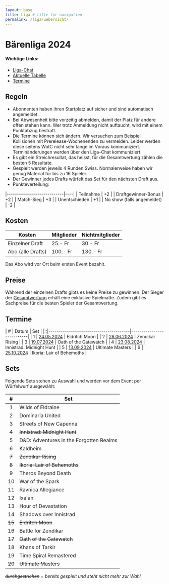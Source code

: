 ```yaml
---
layout: base
title: Liga # title for navigation
permalink: /liga/uebersicht/
---
```


# Bärenliga 2024

#### Wichtige Links:
- [Liga-Chat](https://chat.whatsapp.com/JHWYOnZegQ0ByJOWCJaosH)
- [Aktuelle Tabelle](/liga/tabelle)
- [Termine](#termine)

## Regeln
- Abonnenten haben ihren Startplatz auf sicher und sind automatisch angemeldet.
- Bei Abwesenheit bitte vorzeitig abmelden, damit der Platz für andere offen stehen kann. Wer trotz Anmeldung nicht auftaucht, wird mit einem Punktabzug bestraft.
- Die Termine können sich ändern. Wir versuchen zum Beispiel Kollisionen mit Prerelease-Wochenenden zu vermeiden. Leider werden diese seitens WotC nicht sehr lange im Voraus kommuniziert. Terminänderungen werden über den Liga-Chat kommuniziert.
- Es gibt ein Streichresultat, das heisst, für die Gesamtwertung zählen die besten 5 Resultate.
- Gespielt werden jeweils 4 Runden Swiss. Normalerweise haben wir genug Material für bis zu 16 Spieler.
- Der Gewinner jedes Drafts würfelt das Set für den nächsten Draft aus.
- Punkteverteilung:

|----------------------------|----|
| Teilnahme                  | +2 |
| Draftgewinner-Bonus        | +2 |
| Match-Sieg                 | +3 |
| Unentschieden              | +1 |
| No show (falls angemeldet) | -2 |

## Kosten

| Kosten               | Mitglieder | Nichtmitglieder |
|----------------------|------------|-----------------|
| Einzelner Draft      | 25.- Fr    | 30.- Fr         |
| Abo (alle Drafts)    | 100.- Fr   | 130.- Fr        |

Das Abo wird vor Ort beim ersten Event bezahlt.

## Preise
Während der einzelnen Drafts gibts es keine Preise zu gewinnen. Der Sieger der [Gesamtwertung](/liga/tabelle) erhält eine exklusive Spielmatte.
Zudem gibt es Sachpreise für die besten Spieler der Gesamtwertung.

## Termine

| # | Datum                                 | Set                       |
|::|----------------------------------------|---------------------------|
| 1 | [24.05.2024](/event/2024-05-24-liga)  | Eldritch Moon             |
| 2 | [28.06.2024](/event/2024-06-28-liga)  | Zendikar Rising           |
| 3 | [19.07.2024](/event/2024-07-19-liga)  | Oath of the Gatewatch     |
| 4 | [23.08.2024](/event/2024-08-23-liga)  | Innistrad: Midnight Hunt  |
| 5 | [13.09.2024](/event/2024-09-13-liga)  | Ultimate Masters          |
| 6 | [25.10.2024](/event/2024-10-25-liga)  | Ikoria: Lair of Behemoths |


## Sets
Folgende Sets stehen zu Auswahl und werden vor dem Event per Würfelwurf ausgewählt:

| #  | Set                                     |
|:--:|-----------------------------------------|
| 1  | Wilds of Eldraine                       |
| 2  | Dominaria United                        |
| 3  | Streets of New Capenna                  |
| ~~4~~  | ~~Innistrad: Midnight Hunt~~        |
| 5  | D&D: Adventures in the Forgotten Realms |
| 6  | Kaldheim                                |
| ~~7~~  | ~~Zendikar Rising~~                 |
| ~~8~~  | ~~Ikoria: Lair of Behemoths~~       |
| 9  | Theros Beyond Death                     |
| 10 | War of the Spark                        |
| 11 | Ravnica Allegiance                      |
| 12 | Ixalan                                  |
| 13 | Hour of Devastation                     |
| 14 | Shadows over Innistrad                  |
| ~~15~~ | ~~Eldritch Moon~~                   |
| 16 | Battle for Zendikar                     |
| ~~17~~ | ~~Oath of the Gatewatch~~           |
| 18 | Khans of Tarkir                         |
| 19 | Time Spiral Remastered                  |
| ~~20~~ | ~~Ultimate Masters~~                |

_~~durchgestrichen~~ = bereits gespielt und steht nicht mehr zur Wahl_
